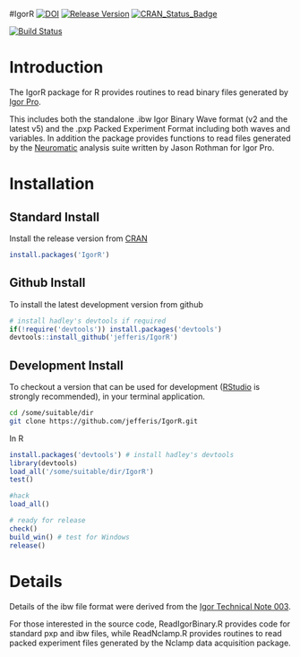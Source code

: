 #IgorR
[![DOI](https://img.shields.io/badge/doi-10.5281%2Fzenodo.10230-blue.svg)](http://dx.doi.org/10.5281/zenodo.10230) 
[![Release Version](https://img.shields.io/github/release/jefferis/IgorR.svg)](https://github.com/jefferis/IgorR/releases/latest) 
[![CRAN_Status_Badge](http://www.r-pkg.org/badges/version/IgorR)](http://cran.r-project.org/web/packages/IgorR) 

[![Build Status](https://travis-ci.org/jefferis/IgorR.svg?branch=master)](https://travis-ci.org/jefferis/IgorR)

Introduction
============
The IgorR package for R provides routines to read binary files generated by [Igor Pro](http://www.wavemetrics.com).

This includes both the standalone .ibw Igor Binary Wave format (v2 and the latest v5) and the .pxp Packed Experiment Format including both waves and variables.  In addition the package provides functions to read files generated by the [Neuromatic](http://www.neuromatic.thinkrandom.com) analysis suite written by Jason Rothman for Igor Pro.

Installation
============
Standard Install
----------------
Install the release version from [CRAN](http://cran.r-project.org/)

```r
install.packages('IgorR')
```

Github Install
--------------
To install the latest development version from github

```r
# install hadley's devtools if required
if(!require('devtools')) install.packages('devtools')
devtools::install_github('jefferis/IgorR')
```

Development Install
-------------------
To checkout a version that can be used for development 
([RStudio](http://www.rstudio.com/products/RStudio/) is strongly recommended), 
in your terminal application.

```sh
cd /some/suitable/dir
git clone https://github.com/jefferis/IgorR.git
```

In R

```r
install.packages('devtools') # install hadley's devtools
library(devtools)
load_all('/some/suitable/dir/IgorR')
test()

#hack
load_all()

# ready for release
check()
build_win() # test for Windows
release()
```

Details
=======

Details of the ibw file format were derived from the [Igor Technical Note 003](ftp://anonymous@ftp.wavemetrics.net/IgorPro/Technical_Notes/TN003.zip). 

For those interested in the source code, ReadIgorBinary.R provides code for standard pxp and ibw files, while ReadNclamp.R provides routines to read packed experiment files generated by the Nclamp data acquisition package.
